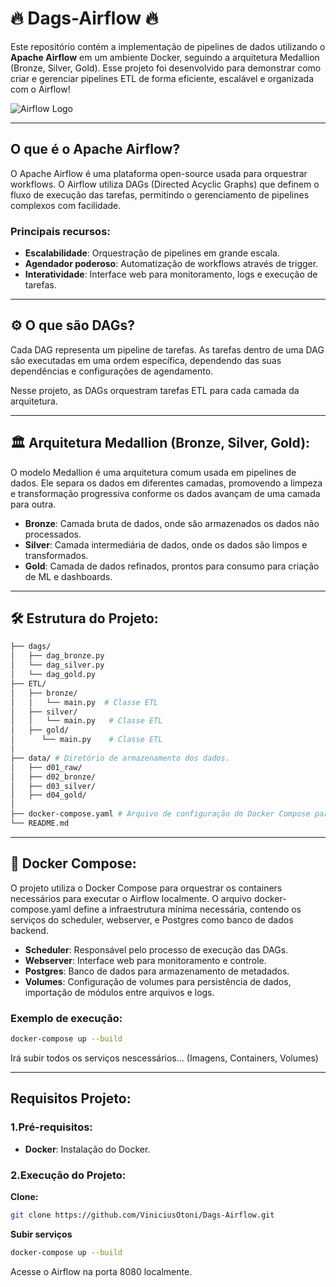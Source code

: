 # 🔥 Dags-Airflow 🔥

Este repositório contém a implementação de pipelines de dados utilizando o **Apache Airflow** em um ambiente Docker, seguindo a arquitetura Medallion (Bronze, Silver, Gold). Esse projeto foi desenvolvido para demonstrar como criar e gerenciar pipelines ETL de forma eficiente, escalável e organizada com o Airflow!

![Airflow Logo](https://upload.wikimedia.org/wikipedia/commons/thumb/d/de/Apache-airflow-logo.png/1920px-Apache-airflow-logo.png)

---

##  O que é o Apache Airflow?

O Apache Airflow é uma plataforma open-source usada para orquestrar workflows. O Airflow utiliza DAGs (Directed Acyclic Graphs) que definem o fluxo de execução das tarefas, permitindo o gerenciamento de pipelines complexos com facilidade.

### Principais recursos:
- **Escalabilidade**: Orquestração de pipelines em grande escala.
- **Agendador poderoso**: Automatização de workflows através de trigger.
- **Interatividade**: Interface web para monitoramento, logs e execução de tarefas.
  
---

## ⚙️ O que são DAGs?

Cada DAG representa um pipeline de tarefas. As tarefas dentro de uma DAG são executadas em uma ordem específica, dependendo das suas dependências e configurações de agendamento.

Nesse projeto, as DAGs orquestram tarefas ETL para cada camada da arquitetura.

---

## 🏛️ Arquitetura Medallion (Bronze, Silver, Gold):

O modelo Medallion é uma arquitetura comum usada em pipelines de dados. Ele separa os dados em diferentes camadas, promovendo a limpeza e transformação progressiva conforme os dados avançam de uma camada para outra.

- **Bronze**: Camada bruta de dados, onde são armazenados os dados não processados.
- **Silver**: Camada intermediária de dados, onde os dados são limpos e transformados.
- **Gold**: Camada de dados refinados, prontos para consumo para criação de ML e dashboards.

---

## 🛠️ Estrutura do Projeto:

```bash
├── dags/
│   ├── dag_bronze.py   
│   └── dag_silver.py   
│   └── dag_gold.py   
├── ETL/
│   ├── bronze/
│   │   └── main.py  # Classe ETL   
│   ├── silver/
│   │   └── main.py   # Classe ETL  
│   ├── gold/
│      └── main.py    # Classe ETL  
│
├── data/ # Diretório de armazenamento dos dados.
│   ├── d01_raw/
│   ├── d02_bronze/
│   ├── d03_silver/
│   ├── d04_gold/
│
├── docker-compose.yaml # Arquivo de configuração do Docker Compose para o Airflow      
└── README.md           
```
---

## 🐳 Docker Compose:

O projeto utiliza o Docker Compose para orquestrar os containers necessários para executar o Airflow localmente. O arquivo docker-compose.yaml define a infraestrutura mínima necessária, contendo os serviços do scheduler, webserver, e Postgres como banco de dados backend.


- **Scheduler**: Responsável pelo processo de execução das DAGs.
- **Webserver**: Interface web para monitoramento e controle.
- **Postgres**: Banco de dados para armazenamento de metadados.
- **Volumes**: Configuração de volumes para persistência de dados, importação de módulos entre arquivos e logs.

### Exemplo de execução:

```bash
docker-compose up --build
```

Irá subir todos os serviços nescessários... (Imagens, Containers, Volumes)

---

## Requisitos Projeto:

### 1.Pré-requisitos:

- **Docker**: Instalação do Docker.

### 2.Execução do Projeto:

**Clone:**

```bash
git clone https://github.com/ViniciusOtoni/Dags-Airflow.git
```

**Subir serviços**
```bash
docker-compose up --build
```

Acesse o Airflow na porta 8080 localmente.